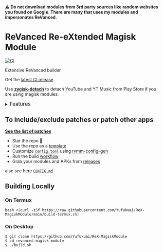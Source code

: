 #### ⚠️ Do not download modules from 3rd party sources like random websites you found on Google. There are many that uses my modules and impersonates ReVanced.

# ReVanced Re-eXtended Magisk Module
[![CI](https://github.com/j-hc/revanced-magisk-module/actions/workflows/ci.yml/badge.svg?event=schedule)](https://github.com/Yufukuai/ReX-MagiskModule/actions/workflows/ci.yml)

Extensive ReVanced builder  

Get the [latest CI release](https://github.com/Yufukuai/ReX-MagiskModule/releases).

Use [**zygisk-detach**](https://github.com/j-hc/zygisk-detach) to detach YouTube and YT Music from Play Store if you are using magisk modules. 

<details><summary><big>Features</big></summary>
<ul>
 <li>Support all present and future ReVanced and <a href="https://github.com/inotia00/revanced-patches">ReVanced Extended</a> apps</li>
 <li> Can build Magisk modules and non-root APKs</li>
 <li> Updated daily with the latest versions of apps and patches</li>
 <li> Optimize APKs and modules for size</li>
 <li> Modules</li>
    <ul>
     <li> recompile invalidated odex for faster usage</li>
     <li> receive updates from Magisk app</li>
     <li> do not break safetynet or trigger root detections</li>
     <li> handle installation of the correct version of the stock app and all that</li>
     <li> support Magisk and KernelSU</li>
    </ul>
</ul>
Note that the <a href="../../actions/workflows/ci.yml">CI workflow</a> is scheduled to build the modules and APKs everyday using GitHub Actions if there is a change in ReVanced patches. You may want to disable it.
</details>

## To include/exclude patches or patch other apps
[**See the list of patches**](https://github.com/YT-Advanced/ReX-patches)

 * Star the repo :eyes:
 * Use the repo as a [template](https://github.com/new?template_name=revanced-magisk-module&template_owner=j-hc)
 * Customize [`config.toml`](./config.toml) using [rvmm-config-gen](https://j-hc.github.io/rvmm-config-gen/)
 * Run the build [workflow](../../actions/workflows/build.yml)
 * Grab your modules and APKs from [releases](../../releases)

also see here [`CONFIG.md`](./CONFIG.md)

## Building Locally
### On Termux
```console
bash <(curl -sSf https://raw.githubusercontent.com/Yufukuai/ReX-MagiskModule/main/build-termux.sh)
```

### On Desktop
```console
$ git clone https://github.com/Yufukuai/ReX-MagiskModule
$ cd revanced-magisk-module
$ ./build.sh
```

